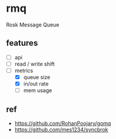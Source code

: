 # rmq

Rosk Message Queue

## features

- [ ] api
- [ ] read / write shift
- [ ] metrics
  - [x] queue size
  - [x] in/out rate
  - [ ] mem usage

## ref

- https://github.com/RohanPoojary/gomq
- https://github.com/mes1234/syncbrok
